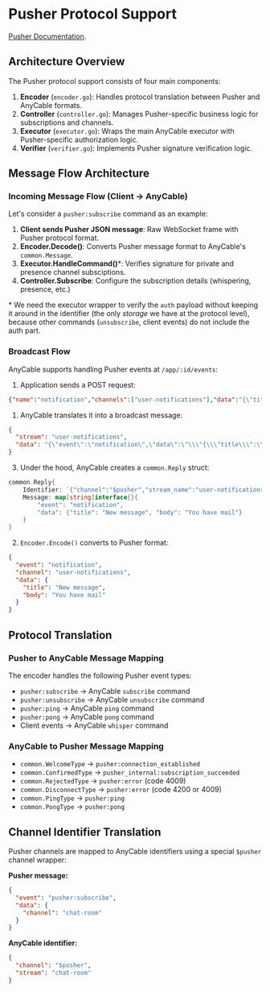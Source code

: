 # Pusher Protocol Support

[Pusher Documentation](https://pusher.com/docs/channels/library_auth_reference/pusher-websockets-protocol/).

## Architecture Overview

The Pusher protocol support consists of four main components:

1. **Encoder** (`encoder.go`): Handles protocol translation between Pusher and AnyCable formats.
2. **Controller** (`controller.go`): Manages Pusher-specific business logic for subscriptions and channels.
3. **Executor** (`executor.go`): Wraps the main AnyCable executor with Pusher-specific authorization logic.
4. **Verifier** (`verifier.go`): Implements Pusher signature verification logic.

## Message Flow Architecture

### Incoming Message Flow (Client → AnyCable)

Let's consider a `pusher:subscribe` command as an example:

1. **Client sends Pusher JSON message**: Raw WebSocket frame with Pusher protocol format.
2. **Encoder.Decode()**: Converts Pusher message format to AnyCable's `common.Message`.
3. **Executor.HandleCommand()**\*: Verifies signature for private and presence channel subsciptions.
4. **Controller.Subscribe**: Configure the subscription details (whispering, presence, etc.)

\* We need the executor wrapper to verify the `auth` payload without keeping it around in the identifier (the only _storage_ we have at the protocol level), because other commands (`unsubscribe`, client events) do not include the auth part.

### Broadcast Flow

AnyCable supports handling Pusher events at `/app/:id/events`:

1. Application sends a POST request:

```json
{"name":"notification","channels":["user-notifications"],"data":"{\"title\":\"New message\",\"body\":\"You have mail\"}"}
```

1. AnyCable translates it into a broadcast message:

```json
{
  "stream": "user-notifications",
  "data": "{\"event\":\"notification\",\"data\":\"\\\"{\\\"title\\\":\\\"New message\\\",\\\"body\\\":\\\"You have mail\\\"}\\\"\"}"
}
```

3. Under the hood, AnyCable creates a `common.Reply` struct:

```go
common.Reply{
	Identifier: `{"channel":"$pusher","stream_name":"user-notifications"}`,
	Message: map[string]interface{}{
		"event": "notification",
		"data": {"title": "New message", "body": "You have mail"}
	}
}
```

2. `Encoder.Encode()` converts to Pusher format:

```json
{
  "event": "notification",
  "channel": "user-notifications",
  "data": {
    "title": "New message",
    "body": "You have mail"
  }
}
```

## Protocol Translation

### Pusher to AnyCable Message Mapping

The encoder handles the following Pusher event types:

- `pusher:subscribe` → AnyCable `subscribe` command
- `pusher:unsubscribe` → AnyCable `unsubscribe` command
- `pusher:ping` → AnyCable `ping` command
- `pusher:pong` → AnyCable `pong` command
- Client events -> AnyCable `whisper` command

### AnyCable to Pusher Message Mapping

- `common.WelcomeType` → `pusher:connection_established`
- `common.ConfirmedType` → `pusher_internal:subscription_succeeded`
- `common.RejectedType` → `pusher:error` (code 4009)
- `common.DisconnectType` → `pusher:error` (code 4200 or 4009)
- `common.PingType` → `pusher:ping`
- `common.PongType` → `pusher:pong`

## Channel Identifier Translation

Pusher channels are mapped to AnyCable identifiers using a special `$pusher` channel wrapper:

**Pusher message:**

```json
{
  "event": "pusher:subscribe",
  "data": {
    "channel": "chat-room"
  }
}
```

**AnyCable identifier:**

```json
{
  "channel": "$pusher",
  "stream": "chat-room"
}
```
